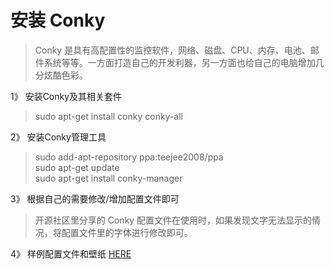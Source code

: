 # 安装 Conky
>Conky 是具有高配置性的监控软件，网络、磁盘、CPU、内存、电池、邮件系统等等。一方面打造自己的开发利器，另一方面也给自己的电脑增加几分炫酷色彩。

1》 安装Conky及其相关套件
>sudo apt-get install conky conky-all

2》 安装Conky管理工具
>sudo add-apt-repository ppa:teejee2008/ppa   
>sudo apt-get update   
>sudo apt-get install conky-manager   

3》 根据自己的需要修改/增加配置文件即可
>开源社区里分享的 Conky 配置文件在使用时，如果发现文字无法显示的情况，将配置文件里的字体进行修改即可。

4》 样例配置文件和壁纸
[HERE](./files/conky)
